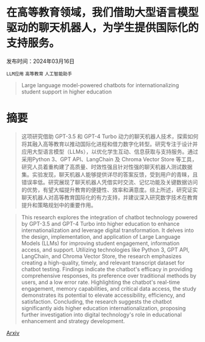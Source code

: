 # 在高等教育领域，我们借助大型语言模型驱动的聊天机器人，为学生提供国际化的支持服务。

发布时间：2024年03月16日

`LLM应用` `高等教育` `人工智能助手`

> Large language model-powered chatbots for internationalizing student support in higher education

# 摘要

> 这项研究借助 GPT-3.5 和 GPT-4 Turbo 动力的聊天机器人技术，探索如何将其融入高等教育以推动国际化进程和借力数字化转型。研究专注于设计并应用大型语言模型（LLMs），以优化学生互动、信息获取与支持服务。通过采用Python 3、GPT API、LangChain 及 Chroma Vector Store 等工具，研究人员着重构建了高质量、时效性强且针对性强的聊天机器人测试数据集。实验发现，聊天机器人能够提供详尽的答案反馈，受到用户的青睐，且错误率低。研究展现了聊天机器人凭借实时交流、记忆功能及关键数据访问的优势，有望大幅提升教育的便捷性、效率和满意度。综上所述，研究证实聊天机器人对高等教育国际化的有力支持，并建议深入研究数字技术在教育提升和策略规划中的重要作用。

> This research explores the integration of chatbot technology powered by GPT-3.5 and GPT-4 Turbo into higher education to enhance internationalization and leverage digital transformation. It delves into the design, implementation, and application of Large Language Models (LLMs) for improving student engagement, information access, and support. Utilizing technologies like Python 3, GPT API, LangChain, and Chroma Vector Store, the research emphasizes creating a high-quality, timely, and relevant transcript dataset for chatbot testing. Findings indicate the chatbot's efficacy in providing comprehensive responses, its preference over traditional methods by users, and a low error rate. Highlighting the chatbot's real-time engagement, memory capabilities, and critical data access, the study demonstrates its potential to elevate accessibility, efficiency, and satisfaction. Concluding, the research suggests the chatbot significantly aids higher education internationalization, proposing further investigation into digital technology's role in educational enhancement and strategy development.

[Arxiv](https://arxiv.org/abs/2403.14702)